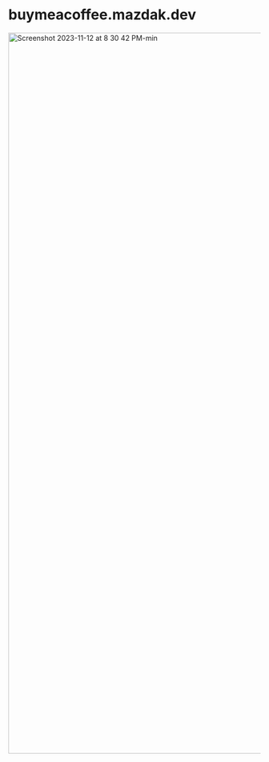 # buymeacoffee.mazdak.dev
<img width="1438" alt="Screenshot 2023-11-12 at 8 30 42 PM-min" src="https://github.com/mazdakdev/buymeacoffee.mazdak.dev/assets/60855141/89500839-a809-4452-8f40-ec26e2ab6bf7">
